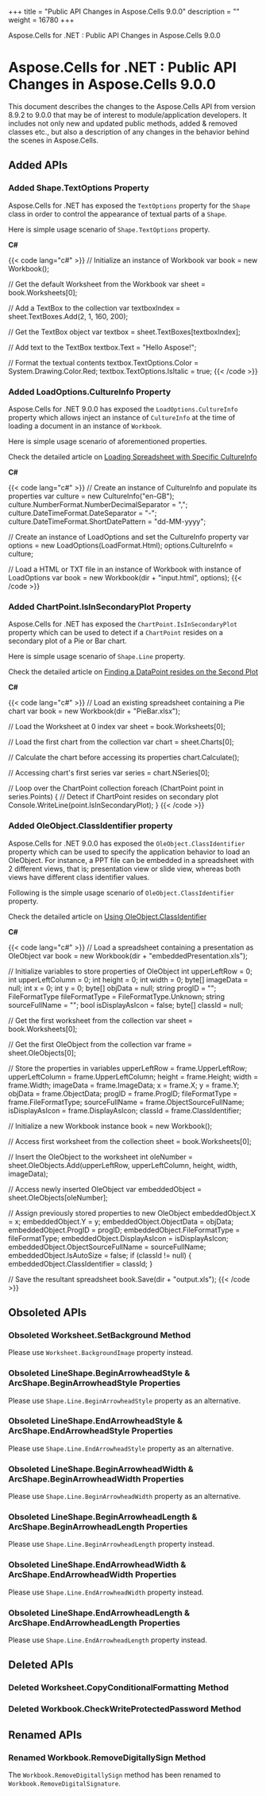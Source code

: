 +++
title = "Public API Changes in Aspose.Cells 9.0.0" 
description = "" 
weight = 16780 
+++

Aspose.Cells for .NET : Public API Changes in Aspose.Cells 9.0.0  

# Aspose.Cells for .NET : Public API Changes in Aspose.Cells 9.0.0


This document describes the changes to the Aspose.Cells API from version 8.9.2 to 9.0.0 that may be of interest to module/application developers. It includes not only new and updated public methods, added & removed classes etc., but also a description of any changes in the behavior behind the scenes in Aspose.Cells.

## Added APIs

### Added Shape.TextOptions Property

Aspose.Cells for .NET has exposed the `TextOptions` property for the `Shape` class in order to control the appearance of textual parts of a `Shape`.

Here is simple usage scenario of `Shape.TextOptions` property.

**C#**

{{< code lang="c#" >}}
// Initialize an instance of Workbook
var book = new Workbook();

// Get the default Worksheet from the Workbook
var sheet = book.Worksheets[0];

// Add a TextBox to the collection
var textboxIndex = sheet.TextBoxes.Add(2, 1, 160, 200);

// Get the TextBox object
var textbox = sheet.TextBoxes[textboxIndex];

// Add text to the TextBox
textbox.Text = "Hello Aspose!";

// Format the textual contents
textbox.TextOptions.Color = System.Drawing.Color.Red;
textbox.TextOptions.IsItalic = true;
{{< /code >}}

### Added LoadOptions.CultureInfo Property

Aspose.Cells for .NET 9.0.0 has exposed the `LoadOptions.CultureInfo` property which allows inject an instance of `CultureInfo` at the time of loading a document in an instance of `Workbook`.

Here is simple usage scenario of aforementioned properties.

Check the detailed article on [Loading Spreadsheet with Specific CultureInfo](http://www.aspose.com/docs/display/cellsnet/Load+the+Workbook+with+specific+System+Culture+Info)

**C#**

{{< code lang="c#" >}}
// Create an instance of CultureInfo and populate its properties
var culture = new CultureInfo("en-GB");
culture.NumberFormat.NumberDecimalSeparator = ",";
culture.DateTimeFormat.DateSeparator = "-";
culture.DateTimeFormat.ShortDatePattern = "dd-MM-yyyy";

// Create an instance of LoadOptions and set the CultureInfo property
var options = new LoadOptions(LoadFormat.Html);
options.CultureInfo = culture;

// Load a HTML or TXT file in an instance of Workbook with instance of  LoadOptions
var book = new Workbook(dir + "input.html", options);
{{< /code >}}

### Added ChartPoint.IsInSecondaryPlot Property

Aspose.Cells for .NET has exposed the `ChartPoint.IsInSecondaryPlot` property which can be used to detect if a `ChartPoint` resides on a secondary plot of a Pie or Bar chart.

Here is simple usage scenario of `Shape.Line` property.

Check the detailed article on [Finding a DataPoint resides on the Second Plot](http://www.aspose.com/docs/display/cellsnet/Find+if+Data+Points+are+in+the+Second+Pie+or+Bar+on+a+Pie+of+Pie+or+Bar+of+Pie+Chart)

**C#**

{{< code lang="c#" >}}
// Load an existing spreadsheet containing a Pie chart
var book = new Workbook(dir + "PieBar.xlsx");

// Load the Worksheet at 0 index
var sheet = book.Worksheets[0];

// Load the first chart from the collection
var chart = sheet.Charts[0];

// Calculate the chart before accessing its properties
chart.Calculate();

// Accessing chart's first series
var series = chart.NSeries[0];

// Loop over the ChartPoint collection
foreach (ChartPoint point in series.Points)
{
    // Detect if ChartPoint resides on secondary plot
    Console.WriteLine(point.IsInSecondaryPlot);
}
{{< /code >}}

### Added OleObject.ClassIdentifier property

Aspose.Cells for .NET 9.0.0 has exposed the `OleObject.ClassIdentifier` property which can be used to specify the application behavior to load an OleObject. For instance, a PPT file can be embedded in a spreadsheet with 2 different views, that is; presentation view or slide view, whereas both views have different class identifier values.

Following is the simple usage scenario of `OleObject.ClassIdentifier` property.

Check the detailed article on [Using OleObject.ClassIdentifier](http://www.aspose.com/docs/display/cellsnet/Get+or+Set+the+Class+Identifier+of+the+Embedded+OLE+Object)

**C#**

{{< code lang="c#" >}}
// Load a spreadsheet containing a presentation as OleObject
var book = new Workbook(dir + "embeddedPresentation.xls");

// Initialize variables to store properties of OleObject
int upperLeftRow = 0;
int upperLeftColumn = 0;
int height = 0;
int width = 0;
byte[] imageData = null;
int x = 0;
int y = 0;
byte[] objData = null;
string progID = "";
FileFormatType fileFormatType = FileFormatType.Unknown;
string sourceFullName = "";
bool isDisplayAsIcon = false;
byte[] classId = null;

// Get the first worksheet from the collection
var sheet = book.Worksheets[0];

// Get the first OleObject from the collection
var frame = sheet.OleObjects[0];

// Store the properties in variables
upperLeftRow = frame.UpperLeftRow;
upperLeftColumn = frame.UpperLeftColumn;
height = frame.Height;
width = frame.Width;
imageData = frame.ImageData;
x = frame.X;
y = frame.Y;
objData = frame.ObjectData;
progID = frame.ProgID;
fileFormatType = frame.FileFormatType;
sourceFullName = frame.ObjectSourceFullName;
isDisplayAsIcon = frame.DisplayAsIcon;
classId = frame.ClassIdentifier;

// Initialize a new Workbook instance
book = new Workbook();

// Access first worksheet from the collection
sheet = book.Worksheets[0];

// Insert the OleObject to the worksheet
int oleNumber = sheet.OleObjects.Add(upperLeftRow, upperLeftColumn, height, width, imageData);

// Access newly inserted OleObject
var embeddedObject = sheet.OleObjects[oleNumber];

// Assign previously stored properties to new OleObject
embeddedObject.X = x;
embeddedObject.Y = y;
embeddedObject.ObjectData = objData;
embeddedObject.ProgID = progID;
embeddedObject.FileFormatType = fileFormatType;
embeddedObject.DisplayAsIcon = isDisplayAsIcon;
embeddedObject.ObjectSourceFullName = sourceFullName;
embeddedObject.IsAutoSize = false;
if (classId != null)
{
    embeddedObject.ClassIdentifier = classId;
}

// Save the resultant spreadsheet
book.Save(dir  + "output.xls");
{{< /code >}}

## Obsoleted APIs

### Obsoleted Worksheet.SetBackground Method

Please use `Worksheet.BackgroundImage` property instead.

### Obsoleted LineShape.BeginArrowheadStyle & ArcShape.BeginArrowheadStyle Properties

Please use `Shape.Line.BeginArrowheadStyle` property as an alternative.

### Obsoleted LineShape.EndArrowheadStyle & ArcShape.EndArrowheadStyle Properties

Please use `Shape.Line.EndArrowheadStyle` property as an alternative.

### Obsoleted LineShape.BeginArrowheadWidth & ArcShape.BeginArrowheadWidth Properties

Please use `Shape.Line.BeginArrowheadWidth` property as an alternative.

### Obsoleted LineShape.BeginArrowheadLength & ArcShape.BeginArrowheadLength Properties

Please use `Shape.Line.BeginArrowheadLength` property instead.

### Obsoleted LineShape.EndArrowheadWidth & ArcShape.EndArrowheadWidth Properties

Please use `Shape.Line.EndArrowheadWidth` property instead.

### Obsoleted LineShape.EndArrowheadLength & ArcShape.EndArrowheadLength Properties

Please use `Shape.Line.EndArrowheadLength` property instead.

## Deleted APIs

### Deleted Worksheet.CopyConditionalFormatting Method

### Deleted Workbook.CheckWriteProtectedPassword Method

## Renamed APIs

### Renamed Workbook.RemoveDigitallySign Method

The `Workbook.RemoveDigitallySign` method has been renamed to `Workbook.RemoveDigitalSignature`.

